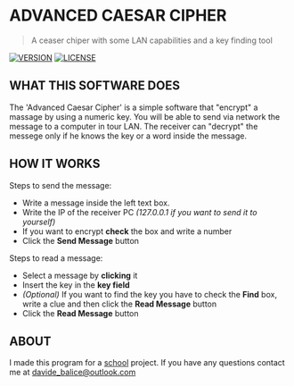 # ADVANCED CAESAR CIPHER
> A ceaser chiper with some LAN capabilities and a key finding tool

[![VERSION](https://img.shields.io/badge/Version-1.0.0.0-brightgreen.svg)]() [![LICENSE](https://img.shields.io/badge/License-GNU%20v3.0-yellow.svg)](https://www.gnu.org/licenses/gpl-3.0.en.html) 

## WHAT THIS SOFTWARE DOES
The 'Advanced Caesar Cipher' is a simple software that "encrypt" a massage by using a numeric key. You will be able to send via network the message to a computer in tour LAN. The receiver can "decrypt" the messege only if he knows the key or a word inside the message.
## HOW IT WORKS

Steps to send the message:
* Write a message inside the left text box.
* Write the IP of the receiver PC  *(127.0.0.1 if you want to send it to yourself)*
* If you want to encrypt **check** the box and write a number
* Click the **Send Message** button

Steps to read a message:
* Select a message by **clicking** it 
* Insert the key in the **key field**
* *(Optional)* If you want to find the key you have to check the **Find** box, write a clue and then click the **Read Message** button
*  Click the **Read Message** button

## ABOUT
I made this program for a [school](http://www.ferrarismolfetta.gov.it/) project. If you have any questions contact me at davide_balice@outlook.com